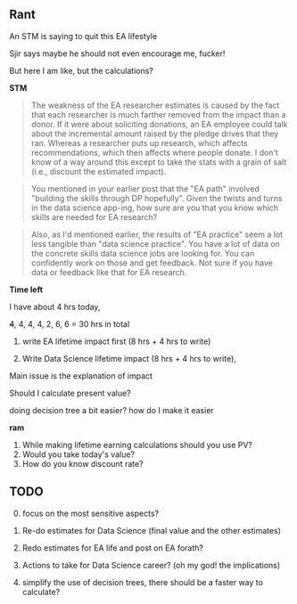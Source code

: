 ## Rant

An STM is saying to quit this EA lifestyle

Sjir says maybe he should not even encourage me, fucker!

But here I am like, but the calculations?


**STM**

> The weakness of the EA researcher estimates is caused by the fact
> that each researcher is much farther removed from the impact than a
> donor. If it were about soliciting donations, an EA employee could
> talk about the incremental amount raised by the pledge drives that
> they ran. Whereas a researcher puts up research, which affects
> recommendations, which then affects where people donate. I don't
> know of a way around this except to take the stats with a grain of
> salt (i.e., discount the estimated impact).

> You mentioned in your earlier post that the "EA path" involved
> "building the skills through DP hopefully". Given the twists and turns
> in the data science app-ing, how sure are you that you know which
> skills are needed for EA research?

> Also, as I'd mentioned earlier, the results of "EA practice" seem a
> lot less tangible than "data science practice". You have a lot of
> data on the concrete skills data science jobs are looking for. You
> can confidently work on those and get feedback. Not sure if you have
> data or feedback like that for EA research.

**Time left**

I have about 4 hrs today, 

~~4~~, 4, 4, 4, 2, 6, 6 = 30 hrs in total

1. write EA lifetime impact first (8 hrs + 4 hrs to write)

2. Write Data Science lifetime impact (8 hrs + 4 hrs to write), 

Main issue is the explanation of impact

Should I calculate present value?

doing decision tree a bit easier? how do I make it easier

**ram**
1. While making lifetime earning calculations should you use PV?
2. Would you take today's value?
3. How do you know discount rate?


## TODO

0. focus on the most sensitive aspects?
1. Re-do estimates for Data Science (final value and the other
   estimates)
2. Redo estimates for EA life and post on EA forath?
3. Actions to take for Data Science career? (oh my god! the implications)

3. simplify the use of decision trees, there should be a faster way to
   calculate?
   
   






